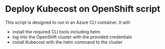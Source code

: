 # Deploy Kubecost on OpenShift script

This script is designed to run in an Azure CLI container. It will:
- install the required CLI tools including helm
- log into the OpenShift cluster with the provided credentials
- install Kubecost with the helm command to the cluster